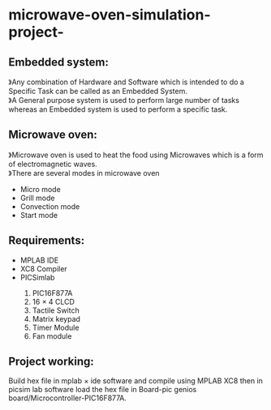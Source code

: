 # microwave-oven-simulation-project-

<h2>Embedded system:</h2>

》Any combination of Hardware and Software which is intended to do a Specific Task can be called as an Embedded System.
<br/>
》A General purpose system is used to perform large number of tasks whereas an Embedded system is used to perform a specific task.

<h2>Microwave oven:</h2>

》Microwave oven is used to heat the food using Microwaves which is a form of electromagnetic waves.
<br/>
》There are several modes in microwave oven 
     <ul>
        <li>Micro mode</li>
        <li>Grill mode</li>
        <li>Convection mode</li>
        <li>Start mode</li>
    </ul>

<h2>Requirements:</h2>
    <ul>
       <li>MPLAB IDE</li>
       <li>XC8 Compiler</li>
       <li>PICSimlab</li>
            <ol>
               <li>PIC16F877A</li>
               <li>16 × 4 CLCD</li>
               <li>Tactile Switch</li>
               <li>Matrix keypad</li>
               <li>Timer Module</li>
               <li>Fan module</li>
           </ol>
   </ul>

<h2>Project working:</h2>

Build hex file in mplab × ide software and compile using MPLAB XC8 then in picsim lab software load the hex file in Board-pic genios board/Microcontroller-PIC16F877A.


